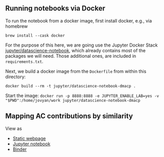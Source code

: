 ## Running notebooks via Docker

To run the notebook from a docker image, first install docker, e.g., via homebrew

`brew install --cask docker` 

For the purpose of this here, we are going use the Jupyter Docker Stack [jupyter/datascience-notebook](https://jupyter-docker-stacks.readthedocs.io/en/latest/using/selecting.html#jupyter-datascience-notebook), which already contains most of the packages we will need. Those additional ones, are included in `requirements.txt`.

Next, we build a docker image from the `Dockerfile` from within this directory:

`docker build --rm -t jupyter/datascience-notebook-dmacp .`

Start the image:
`docker run -p 8888:8888 -e JUPYTER_ENABLE_LAB=yes -v "$PWD":/home/jovyan/work jupyter/datascience-notebook-dmacp`


## Mapping AC contributions by similarity

View as
- [Static webpage](http://uclab.fh-potsdam.de/dmacp/umap_dmacp.html)
- [Jupyter notebook](https://github.com/nrchtct/umap_dmacp/blob/master/umap_dmacp.ipynb)
- [Binder](https://mybinder.org/v2/gh/nrchtct/umap_dmacp/HEAD)